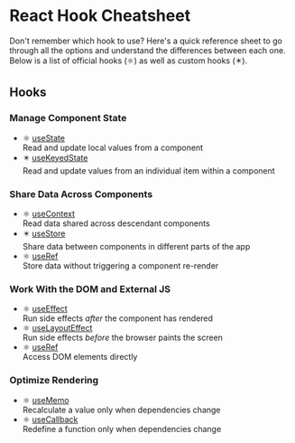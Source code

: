 # React Hook Cheatsheet
Don't remember which hook to use? Here's a quick reference sheet to go through all the options and understand the differences between each one. Below is a list of official  hooks (⚛️) as well as custom hooks (✴️). 

## Hooks

### Manage Component State

- ⚛️ [useState](https://react.dev/reference/react/useState)<br/>
   Read and update local values from a component
- ✴️ [useKeyedState](./useKeyedState)<br/>
   Read and update values from an individual item within a component

### Share Data Across Components

- ⚛️ [useContext](https://react.dev/reference/react/useContext)<br/>
   Read data shared across descendant components
- ✴️ [useStore](https://www.npmjs.com/package/use-store)<br/>
  Share data between components in different parts of the app
- ⚛️ [useRef](https://react.dev/reference/react/useRef#referencing-a-value-with-a-ref)<br/>
   Store data without triggering a component re-render

### Work With the DOM and External JS

- ⚛️ [useEffect](https://react.dev/reference/react/useEffect)<br/>
   Run side effects *after* the component has rendered
- ⚛️ [useLayoutEffect](https://react.dev/reference/react/useLayoutEffect)<br/>
   Run side effects *before* the browser paints the screen
- ⚛️ [useRef](https://react.dev/reference/react/useRef#manipulating-the-dom-with-a-ref)<br/>
   Access DOM elements directly

### Optimize Rendering

- ⚛️ [useMemo](https://react.dev/reference/react/useMemo)<br/>
   Recalculate a value only when dependencies change
- ⚛️ [useCallback](https://react.dev/reference/react/useCallback)<br/>
   Redefine a function only when dependencies change

